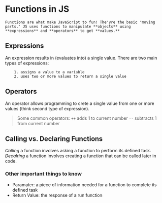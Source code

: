 # Functions in JS
    Functions are what make JavaScript to fun! The'yre the basic "moving parts." JS uses functions to manipulate **objects** using **expressions** and **operators** to get **values.**

## Expressions

An expression results in (evaluates into) a single value. There are two main types of expressions:
        
        1. assigns a value to a variable
        2. uses two or more values to return a single value

## Operators

An operator allows programming to crete a single value from one or more values (think second type of expression). 

> Some common operators:
    `++` adds 1 to current number
    `--` subtracts 1 from current number

## Calling vs. Declaring Functions

*Calling* a function involves asking a function to perform its defined task. *Decalring* a function involves creating a function that can be called later in code. 

### Other important things to know

* Paramater: a piece of information needed for a function to complete its defined task
* Return Value: the response of a run function



